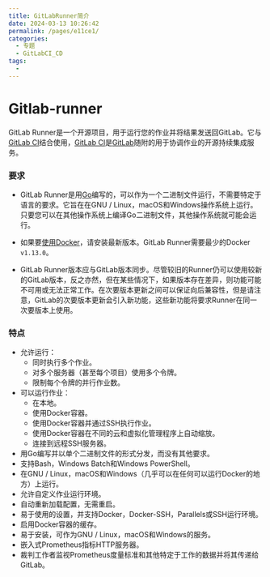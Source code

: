 ```yaml
---
title: GitLabRunner简介
date: 2024-03-13 10:26:42
permalink: /pages/e11ce1/
categories:
  - 专题
  - GitLabCI_CD
tags:
  - 
---
```


# Gitlab-runner

GitLab Runner是一个开源项目，用于运行您的作业并将结果发送回GitLab。它与[GitLab CI](https://about.gitlab.com/product/continuous-integration/)结合使用，[GitLab CI](https://about.gitlab.com/product/continuous-integration/)是[GitLab](https://about.gitlab.com/product/continuous-integration/)随附的用于协调作业的开源持续集成服务。

### 要求

- GitLab Runner是用[Go](https://golang.org/)编写的，可以作为一个二进制文件运行，不需要特定于语言的要求。它旨在在GNU / Linux，macOS和Windows操作系统上运行。只要您可以在其他操作系统上编译Go二进制文件，其他操作系统就可能会运行。

- 如果要[使用Docker](https://docs.gitlab.com/12.8/runner/executors/docker.html)，请安装最新版本。GitLab Runner需要最少的Docker `v1.13.0`。

- GitLab Runner版本应与GitLab版本同步。尽管较旧的Runner仍可以使用较新的GitLab版本，反之亦然，但在某些情况下，如果版本存在差异，则功能可能不可用或无法正常工作。在次要版本更新之间可以保证向后兼容性，但是请注意，GitLab的次要版本更新会引入新功能，这些新功能将要求Runner在同一次要版本上使用。

### 特点

- 允许运行：
  - 同时执行多个作业。
  - 对多个服务器（甚至每个项目）使用多个令牌。
  - 限制每个令牌的并行作业数。
- 可以运行作业：
  - 在本地。
  - 使用Docker容器。
  - 使用Docker容器并通过SSH执行作业。
  - 使用Docker容器在不同的云和虚拟化管理程序上自动缩放。
  - 连接到远程SSH服务器。
- 用Go编写并以单个二进制文件的形式分发，而没有其他要求。
- 支持Bash，Windows Batch和Windows PowerShell。
- 在GNU / Linux，macOS和Windows（几乎可以在任何可以运行Docker的地方）上运行。
- 允许自定义作业运行环境。
- 自动重新加载配置，无需重启。
- 易于使用的设置，并支持Docker，Docker-SSH，Parallels或SSH运行环境。
- 启用Docker容器的缓存。
- 易于安装，可作为GNU / Linux，macOS和Windows的服务。
- 嵌入式Prometheus指标HTTP服务器。
- 裁判工作者监视Prometheus度量标准和其他特定于工作的数据并将其传递给GitLab。
